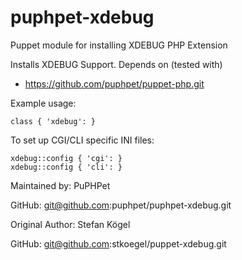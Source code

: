 puphpet-xdebug
=============

Puppet module for installing XDEBUG PHP Extension

Installs XDEBUG Support.
Depends on (tested with)
 - https://github.com/puphpet/puppet-php.git

Example usage:

    class { 'xdebug': }

To set up CGI/CLI specific INI files:

    xdebug::config { 'cgi': }
    xdebug::config { 'cli': }

Maintained by: PuPHPet

GitHub: git@github.com:puphpet/puphpet-xdebug.git

Original Author: Stefan Kögel

GitHub: git@github.com:stkoegel/puppet-xdebug.git
